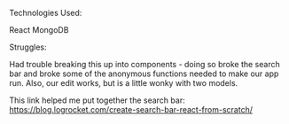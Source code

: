 Technologies Used:

React
MongoDB

Struggles:

Had trouble breaking this up into components - doing so broke the search bar and broke some of the anonymous functions needed to make our app run. Also, our edit works, but is a little wonky with two models.

This link helped me put together the search bar:
https://blog.logrocket.com/create-search-bar-react-from-scratch/
